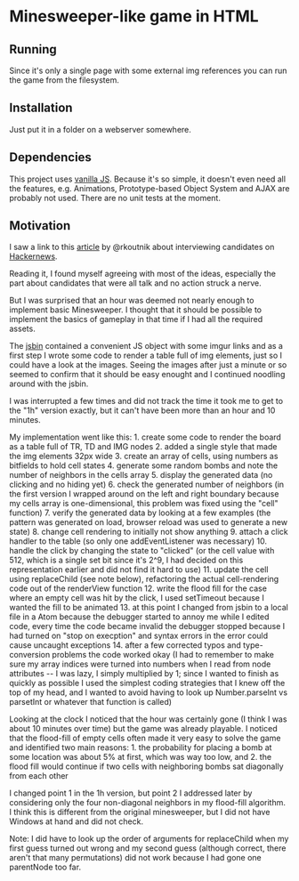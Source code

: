 # Minesweeper-like game in HTML

## Running

Since it's only a single page with some external img references you can run the game from the filesystem.

## Installation

Just put it in a folder on a webserver somewhere.


## Dependencies

This project uses [vanilla JS]. Because it's so simple, it doesn't even need all the features, e.g. Animations, Prototype-based Object System and AJAX are probably not used. There are no unit tests at the moment.

## Motivation

I saw a link to this [article] by @rkoutnik about interviewing candidates on [Hackernews].

Reading it, I found myself agreeing with most of the ideas, especially
the part about candidates that were all talk and no action struck a nerve.

But I was surprised that an hour was deemed not nearly enough to
implement basic Minesweeper. I thought that it should be possible to implement
the basics of gameplay in that time if I had all the required assets.

The [jsbin] contained a convenient JS object with some imgur links and
as a first step I wrote some code to render a table full of img elements,
just so I could have a look at the images. Seeing the images after just a
minute or so seemed to confirm that it should be easy enought and I continued
noodling around with the jsbin.

I was interrupted a few times and did not track the time it took me to
get to the "1h" version exactly, but it can't have been more than
an hour and 10 minutes.

My implementation went like this:
    1. create some code to render the board as a table full of TR, TD and IMG nodes
    2. added a single style that made the img elements 32px wide
    3. create an array of cells, using numbers as bitfields to hold cell states
    4. generate some random bombs and note the number of neighbors in the cells array
    5. display the generated data (no clicking and no hiding yet)
    6. check the generated number of neighbors (in the first version I wrapped around on the left and right boundary because my cells array is one-dimensional, this problem was fixed using the "cell" function)
    7. verify the generated data by looking at a few examples (the pattern was generated on load, browser reload was used to generate a new state)
    8. change cell rendering to initially not show anything
    9. attach a click handler to the table (so only one addEventListener was necessary)
    10. handle the click by changing the state to "clicked" (or the cell value with 512, which is a single set bit since it's 2^9, I had decided on this representation earlier and did not find it hard to use)
    11. update the cell using replaceChild (see note below), refactoring the actual cell-rendering code out of the renderView function
    12. write the flood fill for the case where an empty cell was hit by the click, I used setTimeout because I wanted the fill to be animated
    13. at this point I changed from jsbin to a local file in a Atom because the debugger started to annoy me while I edited code, every time the code became invalid the debugger stopped because I had turned on "stop on execption" and syntax errors in the error could cause uncaught exceptions
    14. after a few corrected typos and type-conversion problems the code worked okay (I had to remember to make sure my array indices were turned into numbers when I read from node attributes -- I was lazy, I simply multiplied by 1; since I wanted to finish as quickly as possible I used the simplest coding strategies that I knew off the top of my head, and I wanted to avoid having to look up Number.parseInt vs parsetInt or whatever that function is called)

Looking at the clock I noticed that the hour was certainly gone (I think I was about 10 minutes over time) but the game was already playable. I noticed that the flood-fill of empty cells often made it very easy to solve the game and identified two main reasons:
    1. the probability for placing a bomb at some location was about 5% at first, which was way too low, and
    2. the flood fill would continue if two cells with neighboring bombs sat diagonally from each other

I changed point 1 in the 1h version, but point 2 I addressed later by considering only the four non-diagonal neighbors in my flood-fill algorithm. I think this is different from the original minesweeper, but I did not have Windows at hand and did not check.



Note: I did have to look up the order of arguments for replaceChild when
my first guess turned out wrong and my second guess (although correct,
there aren't that many permutations) did not work because I had gone
one parentNode too far.





[article]: http://rkoutnik.com/articles/How-I-Interview.html
[jsbin]: http://jsbin.com/jucesisaki/2/edit?html,js,output
[vanilla JS]: http://vanilla-js.com
[Hackernews]: https://news.ycombinator.com/item?id=10752564
